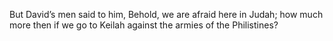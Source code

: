 But David’s men said to him, Behold, we are afraid here in Judah; how much more then if we go to Keilah against the armies of the Philistines?
